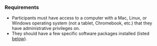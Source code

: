 
### Requirements
* Participants must have access to a computer with a Mac, Linux, or Windows operating system (not a tablet, Chromebook, etc.) that they have administrative privileges on.
* They should have a few specific software packages installed (listed [below](#setup)).
